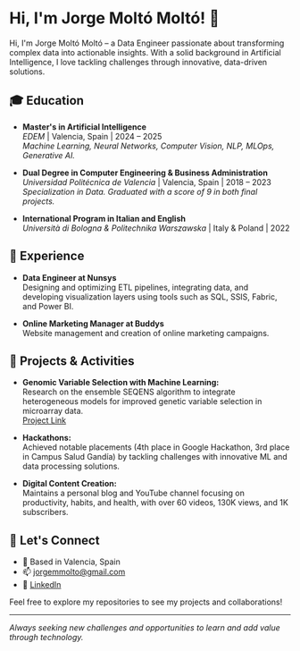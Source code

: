 # Hi, I'm Jorge Moltó Moltó! 👋

Hi, I'm Jorge Moltó Moltó – a Data Engineer passionate about transforming complex data into actionable insights. With a solid background in Artificial Intelligence, I love tackling challenges through innovative, data-driven solutions.

## 🎓 Education

- **Master's in Artificial Intelligence**  
  *EDEM* | Valencia, Spain | 2024 – 2025  
  _Machine Learning, Neural Networks, Computer Vision, NLP, MLOps, Generative AI._

- **Dual Degree in Computer Engineering & Business Administration**  
  *Universidad Politécnica de Valencia* | Valencia, Spain | 2018 – 2023  
  _Specialization in Data. Graduated with a score of 9 in both final projects._

- **International Program in Italian and English**  
  *Università di Bologna & Politechnika Warszawska* | Italy & Poland | 2022

## 💼 Experience

- **Data Engineer at Nunsys**  
  Designing and optimizing ETL pipelines, integrating data, and developing visualization layers using tools such as SQL, SSIS, Fabric, and Power BI.

- **Online Marketing Manager at Buddys**  
  Website management and creation of online marketing campaigns.

## 🚀 Projects & Activities

- **Genomic Variable Selection with Machine Learning:**  
  Research on the ensemble SEQENS algorithm to integrate heterogeneous models for improved genetic variable selection in microarray data.  
  [Project Link](https://riunet.upv.es/handle/10251/197604)

- **Hackathons:**  
  Achieved notable placements (4th place in Google Hackathon, 3rd place in Campus Salud Gandía) by tackling challenges with innovative ML and data processing solutions.

- **Digital Content Creation:**  
  Maintains a personal blog and YouTube channel focusing on productivity, habits, and health, with over 60 videos, 130K views, and 1K subscribers.

## 🤝 Let's Connect

- 📍 Based in Valencia, Spain  
- 📫 [jorgemmolto@gmail.com](mailto:jorgemmolto@gmail.com)  
- 🔗 [LinkedIn](https://www.linkedin.com/in/jorgemoltomolto/)

Feel free to explore my repositories to see my projects and collaborations!

---

*Always seeking new challenges and opportunities to learn and add value through technology.*
